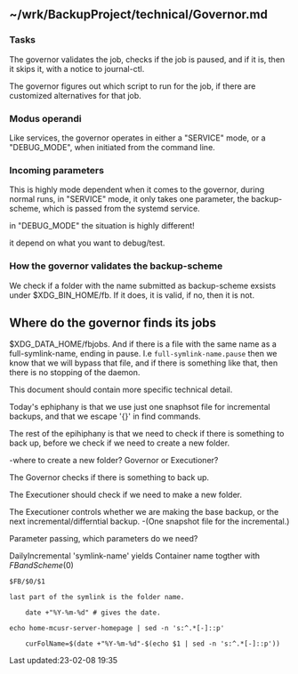 ~/wrk/BackupProject/technical/Governor.md
-----------------------------------------

### Tasks

The governor validates the job, checks if the job is paused, and if it is,
then it skips it,  with a notice to journal-ctl.

The governor figures out which script to run for the job, if
there are customized alternatives for that job.

### Modus operandi

Like services, the governor operates in either a "SERVICE"
mode, or a "DEBUG_MODE", when initiated from the command
line.

### Incoming parameters

This is highly mode dependent when it comes to the governor,
during normal runs, in "SERVICE" mode, it only takes one
parameter, the backup-scheme, which is passed from the
systemd service.

in "DEBUG_MODE" the situation is highly different!

it depend on what you want to debug/test.




### How the governor validates the backup-scheme

We check if a folder with the name submitted as
backup-scheme exsists under $XDG_BIN_HOME/fb.
If it does, it is valid, if no, then it is not.


## Where do the governor finds its jobs

$XDG_DATA_HOME/fbjobs. And if there is a file with the same
name as a full-symlink-name, ending in pause. I.e
`full-symlink-name.pause` then we know that we will bypass
that file, and if there is something like that, then there
is no stopping of the daemon.


This document should contain more specific technical detail.


<!--- This is where the spec of the governor eventually ends up as
I have sifted through what I have already written.

And some of it may even be sent over to the executioner.
 --->

Today's ephiphany is that we use just one snaphsot file for
incremental backups, and that we escape '{}' in find
commands.

The rest of the epihiphany is that we  need to check if
there is something to back up, before we check if we need to
create a new folder.

-where to create a new folder? Governor or Executioner?

The Governor checks if there is something to back up.

The Executioner  should check if we need to make a new
folder.

The Executioner controls whether we are making the base
backup, or the next incremental/differntial backup.
-(One snapshot file for the incremental.)


Parameter passing, which parameters do we need?

DailyIncremental 'symlink-name'
yields Container name togther with $FB and Scheme ($0)

    $FB/$0/$1

    last part of the symlink is the folder name.
		
		date +"%Y-%m-%d" # gives the date.
		
    echo home-mcusr-server-homepage | sed -n 's:^.*[-]::p'

		curFolName=$(date +"%Y-%m-%d"-$(echo $1 | sed -n 's:^.*[-]::p'))




  Last updated:23-02-08 19:35

